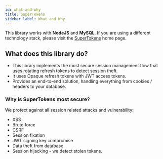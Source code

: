 ```yaml
---
id: what-and-why
title: SuperTokens
sidebar_label: What and Why
---
```


<span class="highlighted-text">This library works with <b>NodeJS</b> and <b>MySQL</b>.</span> If you are using a different technology stack, please visit the [SuperTokens](https://supertokens.io) home page.

## What does this library do?
- This library implements the most secure session management flow that uses rotating refresh tokens to detect session theft. 
- It uses <span class="highlighted-text">Opaque refresh tokens</span> with <span class="highlighted-text">JWT access tokens</span>.
- Provides an end-to-end solution, handling everything from cookies / headers to your database.

### Why is SuperTokens most secure?
We protect against all session related attacks and vulnerability:
- XSS
- Brute force
- CSRF
- Session fixation
- JWT signing key compromise
- Data theft from database
- Session hijacking - we detect stolen tokens.
